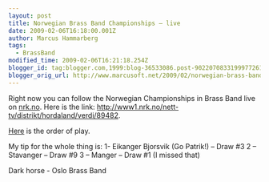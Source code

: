```yaml
---
layout: post
title: Norwegian Brass Band Championships – live
date: 2009-02-06T16:18:00.001Z
author: Marcus Hammarberg
tags:
  - BrassBand
modified_time: 2009-02-06T16:21:18.254Z
blogger_id: tag:blogger.com,1999:blog-36533086.post-9022070833199977261
blogger_orig_url: http://www.marcusoft.net/2009/02/norwegian-brass-band-championships-live.html
---
```



Right now you can follow the Norwegian Championships in Brass Band live
on <a href="http://www.nrk.no" target="_blank">nrk.no</a>. Here is the
link: <http://www1.nrk.no/nett-tv/distrikt/hordaland/verdi/89482>.

<a href="http://www.4barsrest.com/news/detail.asp?id=9359"
target="_blank">Here</a> is the order of play.

My tip for the whole thing is:
1- Eikanger Bjorsvik (Go Patrik!) – Draw \#3
2 – Stavanger – Draw \#9
3 – Manger – Draw \#1 (I missed that)

Dark horse - Oslo Brass Band
